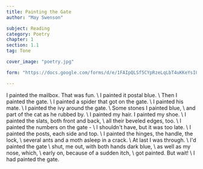 ```yaml
---
title: Painting the Gate
author: "May Swenson"

subject: Reading
category: Poetry
chapter: 1
section: 1.1
tag: Tone

cover_image: "poetry.jpg"

form: "https://docs.google.com/forms/d/e/1FAIpQLSf5CYpRzeLqLbT4uKKeYsI0tGh0EBiYbLu7cgjRTMMbx4UmDQ/viewform"

---
```

I painted the mailbox. That was fun. \\
I painted it postal blue. \\
Then I painted the gate. \\
I painted a spider that got on the gate. \\
I painted his mate. \\
I painted the ivy around the gate. \\
Some stones I painted blue, \\
and part of the cat as he rubbed by. \\
I painted my hair. I painted my shoe. \\
I painted the slats, both front and back, \\
all their beveled edges, too. \\
I painted the numbers on the gate - \\
I shouldn't have, but it was too late. \\
I painted the posts, each side and top. \\
I painted the hinges, the handle, the lock, \\
several ants and a moth asleep in a crack. \\
At last I was through. \\
I'd painted the gate \\
shut, me out, with both hands dark blue, \\
as well as my nose, which, \\
early on, because of a sudden itch, \\
got painted. But wait! \\
I had painted the gate.
